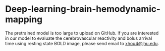# Deep-learning-brain-hemodynamic-mapping

The pretrained model is too large to upload on GitHub. If you are interested in our model to evaluate the cerebrovascular reactivity and bolus arrival time using resting state BOLD image, please send email to xhou4@jhu.edu.

